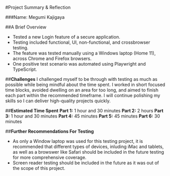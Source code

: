 #Project Summary & Reflection 

###Name: Megumi Kajigaya


##A Brief Overview
- Tested a new Login feature of a secure application.
- Testing included functional, UI, non-functional, and crossbrowser testing. 
- The feature was tested manually using a Windows laptop (Home 11), across Chrome and Firefox browsers.
- One positive test scenario was automated using Playwright and TypeScript.


##**Challenges** 
I challenged myself to be through with testing as much as possible while being mindful about the time spent. I worked in short focused time blocks, avoided dwelling on an area for too long, and aimed to finish each part within the recommended timeframe. I will continue polishing my skills so I can deliver high-quality projects quickly. 


##**Estimated Time Spent**
**Part 1:** 1 hour and 30 minutes
**Part 2:** 2 hours
**Part 3:** 1 hour and 30 minutes
**Part 4:** 45 minutes
**Part 5:** 45 minutes
**Part 6:** 30 minutes


##**Further Recommendations For Testing**
- As only a Window laptop was used for this testing project, it is recommended that different types of devices, inluding iMac and tablets, as well as a browswer like Safari should be included in the future testing for more comprehensive coverage.
- Screen reader testing should be included in the future as it was out of the scope of this project.